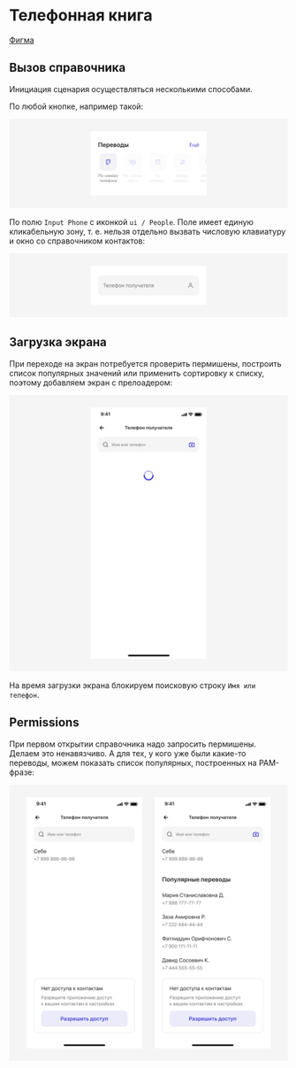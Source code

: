 # Телефонная книга

[Фигма](https://www.figma.com/design/vcJnk1pjqywou7To3O52Rq/%D0%A1%D0%BF%D1%80%D0%B0%D0%B2%D0%BE%D1%87%D0%BD%D0%B8%D0%BA%D0%B8?node-id=1581-2485&t=BYnoh0lNmVGz5bIC-1)

## Вызов справочника

Инициация сценария осуществляться несколькими способами.

По любой кнопке, например такой:

![Автоматическое заполнение](./start-button.png)

По полю `Input Phone` с иконкой `ui / People`. Поле имеет единую кликабельную зону, т. е. нельзя отдельно вызвать числовую клавиатуру и окно со справочником контактов:

![Автоматическое заполнение](./input-phone.png)

## Загрузка экрана

При переходе на экран потребуется проверить пермишены, построить список популярных значений или применить сортировку к списку, поэтому добавляем экран с прелоадером:

![Автоматическое заполнение](./loading.png)

На время загрузки экрана блокируем поисковую строку `Имя или телефон`.

## Permissions

При первом открытии справочника надо запросить пермишены. Делаем это ненавязчиво. А для тех, у кого уже были какие-то переводы, можем показать список популярных, построенных на PAM-фразе:

![Автоматическое заполнение](./permissions.png)
